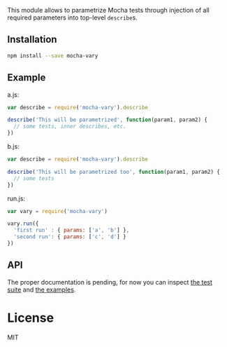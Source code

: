This module allows to parametrize Mocha tests through injection
of all required parameters into top-level `describe`s.

## Installation

```bash
npm install --save mocha-vary
```


## Example

a.js:

```js
var describe = require('mocha-vary').describe

describe('This will be parametrized', function(param1, param2) {
  // some tests, inner describes, etc.
})
```

b.js:

```js
var describe = require('mocha-vary').describe

describe('This will be parametrized too', function(param1, param2) {
  // some tests
})
```

run.js:

```js
var vary = require('mocha-vary')

vary.run({
  'first run' : { params: ['a', 'b'] },
  'second run': { params: ['c', 'd'] }
})
```


## API

The proper documentation is pending, for now you can inspect
[the test suite](https://github.com/skozin/mocha-vary/tree/master/test)
and [the examples](https://github.com/skozin/mocha-vary/tree/master/_example).


# License

MIT
